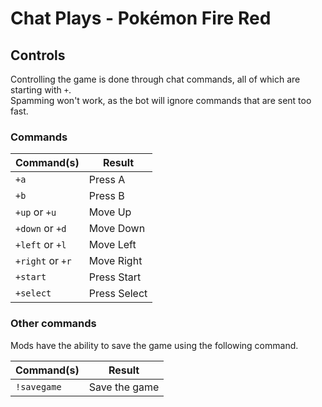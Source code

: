 # Chat Plays - Pokémon Fire Red

## Controls

Controlling the game is done through chat commands, all of which are starting with `+`. \
Spamming won't work, as the bot will ignore commands that are sent too fast.

### Commands

| Command(s)       | Result       |
|------------------|--------------|
| `+a`             | Press A      |
| `+b`             | Press B      |
| `+up` or `+u`    | Move Up      |
| `+down` or `+d`  | Move Down    |
| `+left` or `+l`  | Move Left    |
| `+right` or `+r` | Move Right   |
| `+start`         | Press Start  |
| `+select`        | Press Select |

### Other commands

Mods have the ability to save the game using the following command.

| Command(s)  | Result        |
|-------------|---------------|
| `!savegame` | Save the game |
